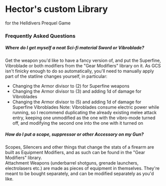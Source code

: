 # Hector's custom Library  
for the Helldivers Prequel Game

### Frequently Asked Questions

##### Where do I get myself a neat Sci-fi material Sword or Vibroblade?

Get the weapon you'd like to have a fancy version of, and put the Superfine, Vibroblade or both modifiers from the "Gear Modifiers" library on it. As GCS isn't finicky enough to do so automatically, you'll need to manually apply part of the statline changes yourself, in particular:
- Changing the Armor divisor to (2) for Superfine weapons
- Changing the Armor divisor to (3) and adding 1d of damage for Vibroblades
- Changing the Armor divisor to (5) and adding 1d of damage for Superfine Vibroblades
Note: Vibroblades consume electric power while running, so I recommend duplicating the already existing melee attack entry, keeping one unmodified as the one with the vibro-mode turned off, and modifying the second one into the one with it turned on

##### How do I put a scope, suppressor or other Accessory on my Gun?

Scopes, Silencers and other things that change the stats of a firearm are built as Equipment Modifiers, and as such can be found in the "Gear Modifiers" library.  
Attachment Weapons (underbarrel shotguns, grenade launchers, electrolasers etc.) are made as pieces of equipment in themselves. They're meant to be bought separately, and can be modified separately as you'd like.